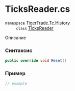 
# TicksReader.cs
`namespace` [TigerTrade.Tc](../../../../TigerTrade.Tc.md).[History](../../../../TigerTrade.Tc/History.md)  
&nbsp;&nbsp;&nbsp;&nbsp;&nbsp;&nbsp;&nbsp;&nbsp;&nbsp;`class` [TicksReader](../../TicksReader.cs.md)

Описание

### Синтаксис
```csharp
public override void Reset()
```


### Пример  
```csharp
// example
```
                    
                    
